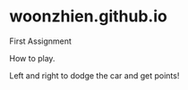 # woonzhien.github.io
First Assignment


How to play.

Left and right to dodge the car and get points!